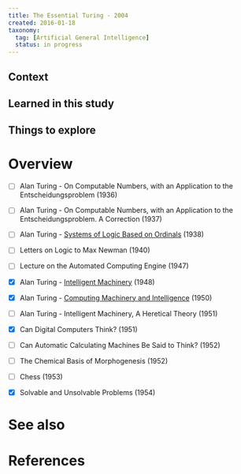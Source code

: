 ```yaml
---
title: The Essential Turing - 2004
created: 2016-01-18
taxonomy:
  tag: [Artificial General Intelligence]
  status: in progress
---
```


## Context

## Learned in this study

## Things to explore

# Overview

- [ ] Alan Turing - On Computable Numbers, with an Application to the Entscheidungsproblem (1936)
- [ ] Alan Turing - On Computable Numbers, with an Application to the Entscheidungsproblem. A Correction (1937)
- [ ] Alan Turing - [Systems of Logic Based on Ordinals](../../papers/alan-turing-systems-of-logic-based-on-ordinals/article.md) (1938)
- [ ] Letters on Logic to Max Newman (1940)

- [ ] Lecture on the Automated Computing Engine (1947)
- [x] Alan Turing - [Intelligent Machinery](../../papers/alan-turing-intelligent-machinery/article.md) (1948)
- [x] Alan Turing - [Computing Machinery and Intelligence](../../papers/alan-turing-computing-machinery-and-intelligence/article.md) (1950)
- [ ] Alan Turing - Intelligent Machinery, A Heretical Theory (1951)
- [x] Can Digital Computers Think? (1951)
- [ ] Can Automatic Calculating Machines Be Said to Think? (1952)

- [ ] The Chemical Basis of Morphogenesis (1952)
- [ ] Chess (1953)
- [x] Solvable and Unsolvable Problems (1954)

# See also

# References
